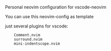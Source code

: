 Personal neovim configuration for vscode-neovim 


You can use this neovim-config  as template

just several plugins for vscode:

```
    Comment.nvim 
    surround.nvim
    mini-indentscope.nvim
```